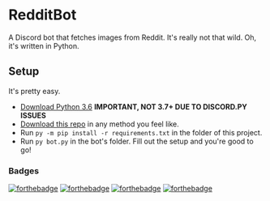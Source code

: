 # RedditBot

A Discord bot that fetches images from Reddit. It's really not that wild. Oh, it's written in Python.

## Setup

It's pretty easy.

- [Download Python 3.6](https://www.python.org/downloads/release/python-360/) **IMPORTANT, NOT 3.7+ DUE TO DISCORD.PY ISSUES**
- [Download this repo](https://github.com/dxf/RedditBot.git) in any method you feel like.
- Run `py -m pip install -r requirements.txt` in the folder of this project.
- Run `py bot.py` in the bot's folder. Fill out the setup and you're good to go!

### Badges

[![forthebadge](https://forthebadge.com/images/badges/uses-git.svg)](https://forthebadge.com) [![forthebadge](https://forthebadge.com/images/badges/built-with-love.svg)](https://forthebadge.com) [![forthebadge](https://forthebadge.com/images/badges/built-by-developers.svg)](https://forthebadge.com) [![forthebadge](https://forthebadge.com/images/badges/made-with-python.svg)](https://forthebadge.com)
